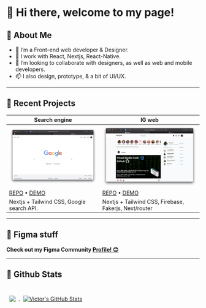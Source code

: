 # 👋 Hi there, welcome to my page!

## 🙈 About Me

- 👀 I’m a Front-end web developer & Designer.
- 🌱 I work with React, Nextjs, React-Native.
- 💞️ I’m looking to collaborate with designers, as well as web and mobile developers.
- 📫 I also design, prototype, & a bit of UI/UX.

---

## 🚀 Recent Projects

| Search engine                                                                            | IG web                                                                               |
| ---------------------------------------------------------------------------------------- | ------------------------------------------------------------------------------------ |
| [![Search v2](/assets/Search.png)](https://g-search-v2.vercel.app)                       | [![IG web](/assets/IGweb.png)](https://ig-web-v2.vercel.app/)                        |
| [REPO](https://github.com/viknedus/G-search-v2) • [DEMO](https://g-search-v2.vercel.app) | [REPO](https://github.com/viknedus/ig-web-v2) • [DEMO](ttps://ig-web-v2.vercel.app/) |
| Nextjs + Tailwind CSS, Google search API.                                                | Nextjs + Tailwind CSS, Firebase, Fakerjs, Next/router                                |

---

## 🌱 Figma stuff

**Check out my Figma Community [Profile! 😊](https://www.figma.com/@viknedus)**

---

## 🚀 Github Stats

<br>

<a href="https://github.com/viknedus">
  <img align="center" style="margin:0.5rem" src="https://github-readme-stats.vercel.app/api/top-langs/?username=viknedus&hide=html,css&title_color=ffffff&text_color=c9cacc&icon_color=4AB197&bg_color=1A2B34" />
</a>

<a href="https://github.com/viknedus">
  <img align="center" style="margin:0.5rem" src="https://github-readme-stats.vercel.app/api?username=viknedus&show_icons=true&line_height=27&count_private=true&title_color=ffffff&text_color=c9cacc&icon_color=4AB097&bg_color=1A2B34" alt="Victor's GitHub Stats" />
</a>

<br>

<!---
viknedus/viknedus is a ✨ special ✨ repository because its `README.md` (this file) appears on your GitHub profile.
You can click the Preview link to take a look at your changes.
--->
